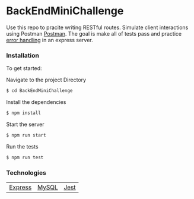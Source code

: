 # BackEndMiniChallenge

Use this repo to pracite writing RESTful routes. Simulate client interactions using Postman <a href="https://www.postman.com/downloads/">Postman</a>. The goal is make all of tests pass and practice <a href="http://expressjs.com/en/guide/error-handling.html">error handling</a> in an express server.

### Installation

To get started:

Navigate to the project Directory

```sh
$ cd BackEndMiniChallenge
```

Install the dependencies

```sh
$ npm install
```

Start the server

```sh
$ npm run start
```

Run the tests

```sh
$ npm run test
```

### Technologies

<table style="width:50%">
  <tr>
    <td><a href="http://expressjs.com">Express</a></td>
     <td><a href="https://www.mysql.com/">MySQL</a></td>
    <td><a href="https://jestjs.io/">Jest</a></td>
  </tr>
</table>
